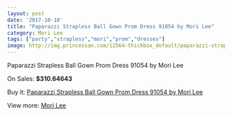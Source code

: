 ```yaml
---
layout: post
date: '2017-10-18'
title: "Paparazzi Strapless Ball Gown Prom Dress 91054 by Mori Lee"
category: Mori Lee
tags: ["party","strapless","mori","prom","dresses"]
image: http://img.princessan.com/12564-thickbox_default/paparazzi-strapless-ball-gown-prom-dress-91054-by-mori-lee.jpg
---
```

Paparazzi Strapless Ball Gown Prom Dress 91054 by Mori Lee

On Sales: **$310.64643**
<a href="https://www.princessan.com/en/mori-lee/5947-paparazzi-strapless-ball-gown-prom-dress-91054-by-mori-lee.html"><amp-img layout="responsive" width="600" height="600" src="//img.princessan.com/12564-thickbox_default/paparazzi-strapless-ball-gown-prom-dress-91054-by-mori-lee.jpg" alt="Paparazzi Strapless Ball Gown Prom Dress 91054 by Mori Lee 0" /></a>
<a href="https://www.princessan.com/en/mori-lee/5947-paparazzi-strapless-ball-gown-prom-dress-91054-by-mori-lee.html"><amp-img layout="responsive" width="600" height="600" src="//img.princessan.com/12565-thickbox_default/paparazzi-strapless-ball-gown-prom-dress-91054-by-mori-lee.jpg" alt="Paparazzi Strapless Ball Gown Prom Dress 91054 by Mori Lee 1" /></a>

Buy it: [Paparazzi Strapless Ball Gown Prom Dress 91054 by Mori Lee](https://www.princessan.com/en/mori-lee/5947-paparazzi-strapless-ball-gown-prom-dress-91054-by-mori-lee.html "Paparazzi Strapless Ball Gown Prom Dress 91054 by Mori Lee")

View more: [Mori Lee](https://www.princessan.com/en/46-mori-lee "Mori Lee")